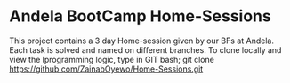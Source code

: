 # Andela BootCamp Home-Sessions
This project contains a 3 day Home-session given by our BFs at Andela. Each task is solved and named on different branches.
To clone locally and view the lprogramming logic, type in GIT bash; git clone https://github.com/ZainabOyewo/Home-Sessions.git
